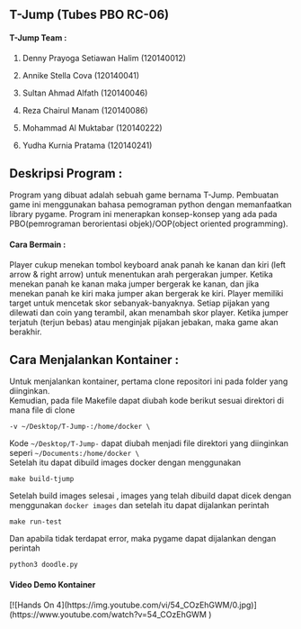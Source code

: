 <h2>T-Jump  (Tubes PBO RC-06) </h2>

<h4>T-Jump Team : </h4>

1. Denny Prayoga Setiawan Halim         (120140012)

2. Annike Stella Cova                   (120140041)

3. Sultan Ahmad Alfath                  (120140046)

4. Reza Chairul Manam                   (120140086)

5. Mohammad Al Muktabar                 (120140222)

6. Yudha Kurnia Pratama                 (120140241)

<h2> Deskripsi Program : </h2>
  Program yang dibuat adalah sebuah game bernama T-Jump.
Pembuatan game ini menggunakan bahasa pemograman python dengan memanfaatkan library pygame. 
Program ini menerapkan konsep-konsep yang ada pada PBO(pemrograman berorientasi objek)/OOP(object oriented programming).
  
<h4>Cara Bermain : </h4>
  Player cukup menekan tombol keyboard anak panah ke kanan dan kiri (left arrow & right arrow) untuk menentukan arah pergerakan jumper. Ketika menekan panah ke kanan maka jumper bergerak ke kanan, dan jika menekan panah ke kiri maka jumper akan bergerak ke kiri. Player memiliki target untuk mencetak skor sebanyak-banyaknya. Setiap pijakan yang dilewati dan coin yang terambil, akan menambah skor player. Ketika jumper terjatuh (terjun bebas) atau menginjak pijakan jebakan, maka game akan berakhir.
  
<h2>Cara Menjalankan Kontainer : </h2>
  Untuk menjalankan kontainer, pertama clone repositori ini pada folder yang diinginkan. <br />
  Kemudian, pada file Makefile dapat diubah kode berikut sesuai direktori di mana file di clone <br />

  ```
  -v ~/Desktop/T-Jump-:/home/docker \
  ```

  Kode `~/Desktop/T-Jump-` dapat diubah menjadi file direktori yang diinginkan seperi `~/Documents:/home/docker \` <br />
  Setelah itu dapat dibuild images docker dengan menggunakan <br />
  ```
  make build-tjump
  ```
  Setelah build images selesai , images yang telah dibuild dapat dicek dengan menggunakan `docker images` dan setelah itu dapat dijalankan perintah <br />
  ```
  make run-test
  ```
  Dan apabila tidak terdapat error, maka pygame dapat dijalankan dengan perintah <br />
  ```
  python3 doodle.py
  ```
  
  <h4>Video Demo Kontainer</h4>
  [![Hands On 4](https://img.youtube.com/vi/54_COzEhGWM/0.jpg)](https://www.youtube.com/watch?v=54_COzEhGWM )
